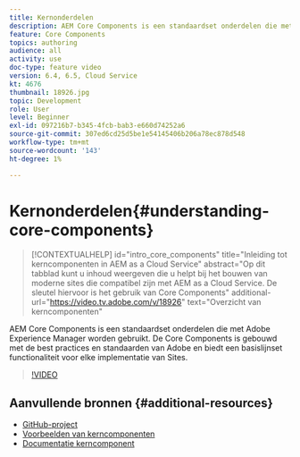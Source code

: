```yaml
---
title: Kernonderdelen
description: AEM Core Components is een standaardset onderdelen die met Adobe Experience Manager worden gebruikt. De Core Components is gebouwd met de best practices en standaarden van Adobe en biedt een basislijnset functionaliteit voor elke implementatie van Sites.
feature: Core Components
topics: authoring
audience: all
activity: use
doc-type: feature video
version: 6.4, 6.5, Cloud Service
kt: 4676
thumbnail: 18926.jpg
topic: Development
role: User
level: Beginner
exl-id: 097216b7-b345-4fcb-bab3-e660d74252a6
source-git-commit: 307ed6cd25d5be1e54145406b206a78ec878d548
workflow-type: tm+mt
source-wordcount: '143'
ht-degree: 1%

---
```


# Kernonderdelen{#understanding-core-components}

>[!CONTEXTUALHELP]
>id="intro_core_components"
>title="Inleiding tot kerncomponenten in AEM as a Cloud Service"
>abstract="Op dit tabblad kunt u inhoud weergeven die u helpt bij het bouwen van moderne sites die compatibel zijn met AEM as a Cloud Service. De sleutel hiervoor is het gebruik van Core Components"
>additional-url="https://video.tv.adobe.com/v/18926" text="Overzicht van kerncomponenten"

AEM Core Components is een standaardset onderdelen die met Adobe Experience Manager worden gebruikt. De Core Components is gebouwd met de best practices en standaarden van Adobe en biedt een basislijnset functionaliteit voor elke implementatie van Sites.

>[!VIDEO](https://video.tv.adobe.com/v/18926/?quality=12&learn=on)

## Aanvullende bronnen {#additional-resources}

* [GitHub-project](https://github.com/adobe/aem-core-wcm-components)
* [Voorbeelden van kerncomponenten](https://www.aemcomponents.dev/)
* [Documentatie kerncomponent](https://experienceleague.adobe.com/docs/experience-manager-core-components/using/introduction.html)
